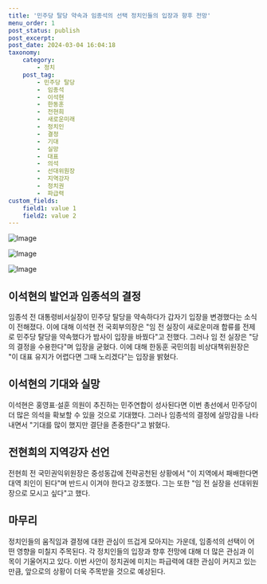 ```yaml
---
title: '민주당 탈당 약속과 임종석의 선택 정치인들의 입장과 향후 전망'
menu_order: 1
post_status: publish
post_excerpt: 
post_date: 2024-03-04 16:04:18
taxonomy:
    category:
        - 정치
    post_tag:
        - 민주당 탈당
        -  임종석
        -  이석현
        -  한동훈
        -  전현희
        -  새로운미래
        -  정치인
        -  결정
        -  기대
        -  실망
        -  대표
        -  의석
        -  선대위원장
        -  지역강자
        -  정치권
        -  파급력
custom_fields:
    field1: value 1
    field2: value 2
---
```


![Image](https://imgnews.pstatic.net/image/015/2024/03/04/0004955192_001_20240304104001053.jpg?type=w647)

![Image](https://imgnews.pstatic.net/image/015/2024/03/04/0004955192_002_20240304104001084.jpg?type=w647)

![Image](https://imgnews.pstatic.net/image/015/2024/03/04/0004955192_003_20240304104001118.jpg?type=w647)

## 이석현의 발언과 임종석의 결정
임종석 전 대통령비서실장이 민주당 탈당을 약속하다가 갑자기 입장을 변경했다는 소식이 전해졌다. 이에 대해 이석현 전 국회부의장은 "임 전 실장이 새로운미래 합류를 전제로 민주당 탈당을 약속했다가 밤사이 입장을 바꿨다"고 전했다. 그러나 임 전 실장은 "당의 결정을 수용한다"며 입장을 굳혔다. 이에 대해 한동훈 국민의힘 비상대책위원장은 "이 대표 유지가 어렵다면 그때 노리겠다"는 입장을 밝혔다.
## 이석현의 기대와 실망
이석현은 홍영표·설훈 의원이 추진하는 민주연합이 성사된다면 이번 총선에서 민주당이 더 많은 의석을 확보할 수 있을 것으로 기대했다. 그러나 임종석의 결정에 실망감을 나타내면서 "기대를 많이 했지만 결단을 존중한다"고 밝혔다.
## 전현희의 지역강자 선언
전현희 전 국민권익위원장은 중성동갑에 전략공천된 상황에서 "이 지역에서 패배한다면 대역 죄인이 된다"며 반드시 이겨야 한다고 강조했다. 그는 또한 "임 전 실장을 선대위원장으로 모시고 싶다"고 했다.
## 마무리
정치인들의 움직임과 결정에 대한 관심이 뜨겁게 모아지는 가운데, 임종석의 선택이 어떤 영향을 미칠지 주목된다. 각 정치인들의 입장과 향후 전망에 대해 더 많은 관심과 이목이 기울어지고 있다. 이번 사안이 정치권에 미치는 파급력에 대한 관심이 커지고 있는만큼, 앞으로의 상황이 더욱 주목받을 것으로 예상된다.
